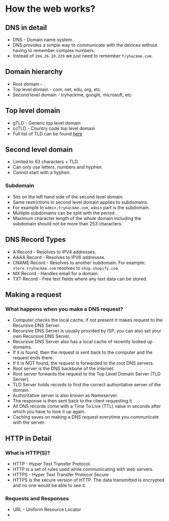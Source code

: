 # How the web works?

## DNS in detail
- DNS - Domain name system.
- DNS provides a simple way to communicate with the devices without having to remember complex numbers.
- Instead of `104.26.10.229` we just need to remember `tryhackme.com`.

## Domain hierarchy
- Root domain - .
- Top level domain - com, net, edu, org, etc.
- Second level domain - tryhackme, google, microsoft, etc

## Top level domain
- gTLD - Generic top level domain
- ccTLD - Country code top level domain
- Full list of TLD can be found [here](https://data.iana.org/TLD/tlds-alpha-by-domain.txt)

## Second level domain
- Limited to 63 characters + TLD.
- Can only use letters, numbers and hyphen.
- Cannot start with a hyphen.

### Subdomain
- Sits on the left hand side of the second level domain.
- Same restrictions in second level domain applies to subdomains.
- For example In `admin.tryhackme.com`, `admin` part is the subdomain.
- Multiple subdomains can be split with the period.
- Maximum character length of the whole domain including the subdomain should not be more than 253 characters.

## DNS Record Types
- A Record - Resolves to IPV4 addresses.
- AAAA Record - Resolves to IPV6 addresses.
- CNAME Record - Resolves to another subdomain. For example: `store.tryhackme.com` resolves to `shop.shopify.com`.
- MX Record - Handles email for a domain.
- TXT Record - Free text fields where any text data can be stored.

## Making a request

### What happens when you make a DNS request?
- Computer checks the local cache, if not present it makes request to the Recursive DNS Server.
- Recursive DNS Server is usually provided by ISP, you can also set your own Recursive DNS Server.
- Recursive DNS Server also has a local cache of recently looked up domains.
- If it is found, then the request is sent back to the computer and the request ends there.
- If it is NOT found, the request is forwarded to the root DNS servers.
- Root server is the DNS backbone of the internet.
- Root server forwards the request to the Top Level Domain Server (TLD Server).
- TLD Server holds records to find the correct authoritative server of the domain.
- Authoritative server is also known as Nameserver.
- The response is then sent back to the client requesting it.
- All DNS records come with a Time To Live (TTL) value in seconds after which you have to look it up again.
- Caching saves on making a DNS request everytime you communicate with the server.

## HTTP in Detail

### What is HTTP(S)?
- HTTP - Hyper Text Transfer Protocol.
- HTTP is a set of rules used while communicating with web servers.
- HTTPS - Hyper Text Transfer Protocol Secure
- HTTPS is the secure version of HTTP. The data transmitted is encrypted and no one would be able to see it.

### Requests and Responses
- URL - Uniform Resource Locator
- 
